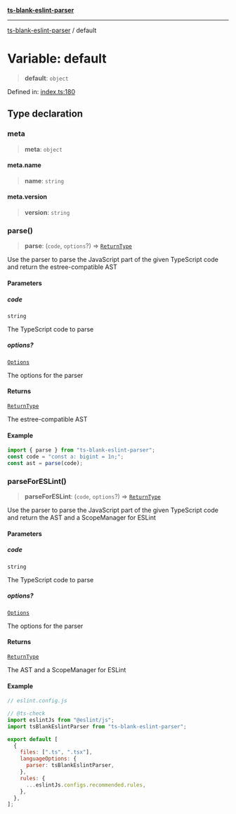 [**ts-blank-eslint-parser**](../README.md)

***

[ts-blank-eslint-parser](../README.md) / default

# Variable: default

> **default**: `object`

Defined in: [index.ts:180](https://github.com/Rel1cx/ts-blank-eslint-parser/blob/3f8f943ef8e7511c2bdab4b9e4d6b571ae849175/src/index.ts#L180)

## Type declaration

### meta

> **meta**: `object`

#### meta.name

> **name**: `string`

#### meta.version

> **version**: `string`

### parse()

> **parse**: (`code`, `options`?) => [`ReturnType`](../namespaces/parse/type-aliases/ReturnType.md)

Use the parser to parse the JavaScript part of the given TypeScript code and return the estree-compatible AST

#### Parameters

##### code

`string`

The TypeScript code to parse

##### options?

[`Options`](../namespaces/parse/type-aliases/Options.md)

The options for the parser

#### Returns

[`ReturnType`](../namespaces/parse/type-aliases/ReturnType.md)

The estree-compatible AST

#### Example

```ts
import { parse } from "ts-blank-eslint-parser";
const code = "const a: bigint = 1n;";
const ast = parse(code);
```

### parseForESLint()

> **parseForESLint**: (`code`, `options`?) => [`ReturnType`](../namespaces/parseForESLint/type-aliases/ReturnType.md)

Use the parser to parse the JavaScript part of the given TypeScript code and return the AST and a ScopeManager for ESLint

#### Parameters

##### code

`string`

The TypeScript code to parse

##### options?

[`Options`](../namespaces/parseForESLint/type-aliases/Options.md)

The options for the parser

#### Returns

[`ReturnType`](../namespaces/parseForESLint/type-aliases/ReturnType.md)

The AST and a ScopeManager for ESLint

#### Example

```js
// eslint.config.js

// @ts-check
import eslintJs from "@eslint/js";
import tsBlankEslintParser from "ts-blank-eslint-parser";

export default [
  {
    files: [".ts", ".tsx"],
    languageOptions: {
      parser: tsBlankEslintParser,
    },
    rules: {
      ...eslintJs.configs.recommended.rules,
    },
  },
];
```
